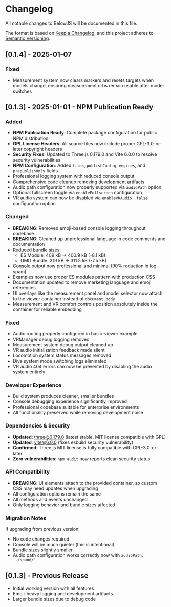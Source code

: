 # Changelog

All notable changes to BelowJS will be documented in this file.

The format is based on [Keep a Changelog](https://keepachangelog.com/en/1.0.0/),
and this project adheres to [Semantic Versioning](https://semver.org/spec/v2.0.0.html).

## [0.1.4] - 2025-01-07

### Fixed
- Measurement system now clears markers and resets targets when models change, ensuring measurement orbs remain usable after model switches

## [0.1.3] - 2025-01-01 - NPM Publication Ready

### Added
- **NPM Publication Ready**: Complete package configuration for public NPM distribution
- **GPL License Headers**: All source files now include proper GPL-3.0-or-later copyright headers
- **Security Fixes**: Updated to Three.js 0.179.0 and Vite 6.0.0 to resolve security vulnerabilities
- **NPM Configuration**: Added `files`, `publishConfig`, `engines`, and `prepublishOnly` fields
- Professional logging system with reduced console output
- Comprehensive code cleanup removing development artifacts
- Audio path configuration now properly supported via `audioPath` option
- Optional fullscreen toggle via `enableFullscreen` configuration
- VR audio system can now be disabled via `enableVRAudio: false` configuration option

### Changed
- **BREAKING**: Removed emoji-based console logging throughout codebase
- **BREAKING**: Cleaned up unprofessional language in code comments and documentation
- Reduced bundle sizes:
  - ES Module: 409 kB → 400.9 kB (-8.1 kB)
  - UMD Bundle: 319 kB → 311.5 kB (-7.5 kB)
- Console output now professional and minimal (90% reduction in log spam)
- Examples now use proper ES modules pattern with production CSS
- Documentation updated to remove marketing language and emoji references
- UI overlays like the measurement panel and model selector now attach to the viewer container instead of `document.body`
- Measurement and VR comfort controls position absolutely inside the container for reliable embedding

### Fixed
- Audio routing properly configured in basic-viewer example
- VRManager debug logging removed
- Measurement system debug output cleaned up
- VR audio initialization feedback made silent
- Locomotion system status messages removed
- Dive system mode switching logs eliminated
- VR audio 404 errors can now be prevented by disabling the audio system entirely

### Developer Experience
- Build system produces cleaner, smaller bundles
- Console debugging experience significantly improved
- Professional codebase suitable for enterprise environments
- All functionality preserved while removing development noise

### Dependencies & Security
- **Updated**: three@0.179.0 (latest stable, MIT license compatible with GPL)
- **Updated**: vite@6.0.0 (fixes esbuild security vulnerability)
- **Confirmed**: Three.js MIT license is fully compatible with GPL-3.0-or-later
- **Zero vulnerabilities**: `npm audit` now reports clean security status

### API Compatibility
- **BREAKING**: UI elements attach to the provided container, so custom CSS may need updates when upgrading
- All configuration options remain the same
- All methods and events unchanged
- Only logging behavior and bundle sizes affected

### Migration Notes
If upgrading from previous version:
- No code changes required
- Console will be much quieter (this is intentional)
- Bundle sizes slightly smaller
- Audio path configuration works correctly now with `audioPath: './sound/'`

## [0.1.3] - Previous Release
- Initial working version with all features
- Emoji-heavy logging and development artifacts
- Larger bundle sizes due to debug code